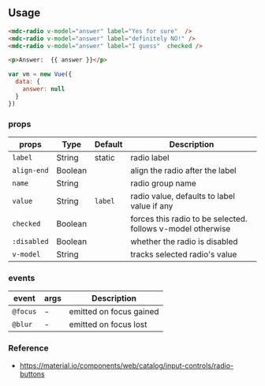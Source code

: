 ## Usage

```html
<mdc-radio v-model="answer" label="Yes for sure"  />
<mdc-radio v-model="answer" label="definitely NO!" />
<mdc-radio v-model="answer" label="I guess"  checked />

<p>Answer:  {{ answer }}</p>
```

```javascript
var vm = new Vue({
  data: {
    answer: null
  }
})
```

### props

| props | Type | Default | Description |
|-------|------|---------|-------------|
|`label`| String|static| radio label |
|`align-end`| Boolean|| align the radio after the label |
|`name`|String|| radio group name  |
|`value`|String| `label`| radio value, defaults to label value if any |
|`checked`|Boolean|| forces this radio to be selected. follows v-model otherwise |
|`:disabled`| Boolean|| whether the radio is disabled |
|`v-model`| String || tracks selected radio's value |

### events

| event | args | Description |
|-------|------|-------------|
|`@focus`| - |emitted on focus gained |
|`@blur`| - |emitted on focus lost |


### Reference
- <https://material.io/components/web/catalog/input-controls/radio-buttons>

